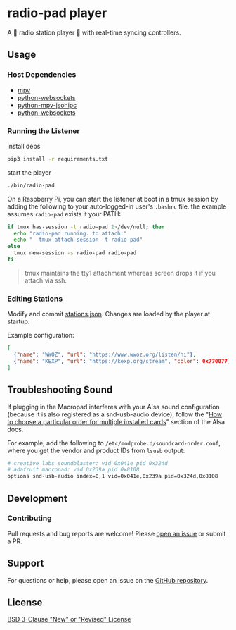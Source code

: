 # radio-pad player

A 🎵 radio station player 🎵 with real-time syncing controllers.

## Usage

### Host Dependencies

- [mpv](https://mpv.io/)
- [python-websockets](https://websockets.readthedocs.io/en/stable/)
- [python-mpv-jsonipc](https://github.com/iwalton3/python-mpv-jsonipc)
- [python-websockets](https://github.com/python-websockets/websockets)

### Running the Listener

install deps
```sh
pip3 install -r requirements.txt
```

start the player

```sh
./bin/radio-pad
```

On a Raspberry Pi, you can start the listener at boot in a tmux session by adding the following to your auto-logged-in user's `.bashrc` file. the example assumes `radio-pad` exists it your PATH:

```sh
if tmux has-session -t radio-pad 2>/dev/null; then
  echo "radio-pad running. to attach:"
  echo "  tmux attach-session -t radio-pad"
else
  tmux new-session -s radio-pad radio-pad
fi
```

> tmux maintains the tty1 attachment whereas screen drops it if you attach via ssh.

### Editing Stations

Modify and commit [stations.json](./stations.json). Changes are loaded by the player at startup.

Example configuration:

```json
[
  {"name": "WWOZ", "url": "https://www.wwoz.org/listen/hi"},
  {"name": "KEXP", "url": "https://kexp.org/stream", "color": 0x770077}
]
```

## Troubleshooting Sound

If plugging in the Macropad interferes with your Alsa sound configuration (because it is also registered as a snd-usb-audio device), follow the "[How to choose a particular order for multiple installed cards](https://alsa.opensrc.org/MultipleCards#The_newer_.22slots.3D.22_method)" section of the Alsa docs.

For example, add the following to `/etc/modprobe.d/soundcard-order.conf`, where you get the vendor and product IDs from `lsusb` output:

```sh
# creative labs soundblaster: vid 0x041e pid 0x324d 
# adafruit macropad: vid 0x239a pid 0x8108
options snd-usb-audio index=0,1 vid=0x041e,0x239a pid=0x324d,0x8108
```

## Development

### Contributing

Pull requests and bug reports are welcome! Please [open an issue](https://github.com/briceburg/radio-pad/issues) or submit a PR.

## Support

For questions or help, please open an issue on the [GitHub repository](https://github.com/briceburg/radio-pad/issues).

## License

[BSD 3-Clause "New" or "Revised" License](./LICENSE)
